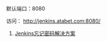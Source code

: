 默认端口：8080

访问： http://jenkins.atabet.com:8080/

1. [Jenkins忘记密码解决方案](https://blog.csdn.net/h106140873/article/details/95480258)


